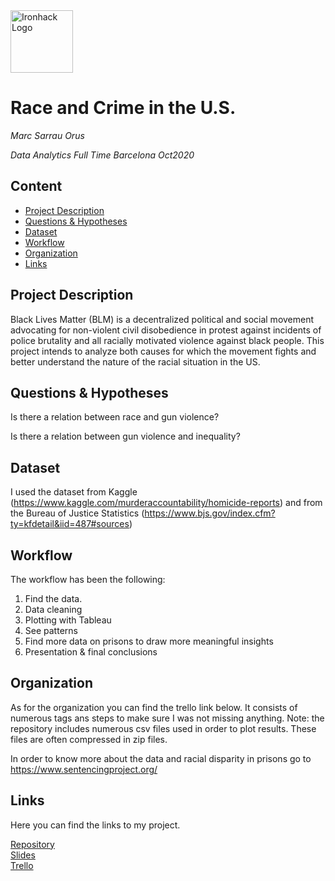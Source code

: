 <img src="https://bit.ly/2VnXWr2" alt="Ironhack Logo" width="100"/>

# Race and Crime in the U.S.
*Marc Sarrau Orus*

*Data Analytics Full Time Barcelona Oct2020*

## Content
- [Project Description](#project-description)
- [Questions & Hypotheses](#questions-hypotheses)
- [Dataset](#dataset)
- [Workflow](#workflow)
- [Organization](#organization)
- [Links](#links)

## Project Description
Black Lives Matter (BLM) is a decentralized political and social movement advocating for non-violent civil disobedience in protest against incidents of police brutality and all racially motivated violence against black people. This project intends to analyze both causes for which the movement fights and better understand the nature of the racial situation in the US.

## Questions & Hypotheses
Is there a relation between race and gun violence?

Is there a relation between gun violence and inequality? 


## Dataset
I used the dataset from Kaggle (https://www.kaggle.com/murderaccountability/homicide-reports) and from the Bureau of Justice Statistics (https://www.bjs.gov/index.cfm?ty=kfdetail&iid=487#sources)

## Workflow
The workflow has been the following:
1. Find the data.
2. Data cleaning
3. Plotting with Tableau
4. See patterns
5. Find more data on prisons to draw more meaningful insights
6. Presentation & final conclusions

## Organization
As for the organization you can find the trello link below. It consists of numerous tags ans steps to make sure I was not missing anything.
Note: the repository includes numerous csv files used in order to plot results. These files are often compressed in zip files. 

In order to know more about the data and racial disparity in prisons go to https://www.sentencingproject.org/

## Links
Here you can find the links to my project.

[Repository](https://github.com/marcsarrau/Project-Week-5-Your-Own-Project)  
[Slides](https://docs.google.com/presentation/d/1wxgHQ6bbuqXYqCFMFqhoPbgSbZ4Pt_tozJ49XxrNqGE/edit?usp=sharing)  
[Trello](https://trello.com/b/UqyrduD6/homicide-project)  
